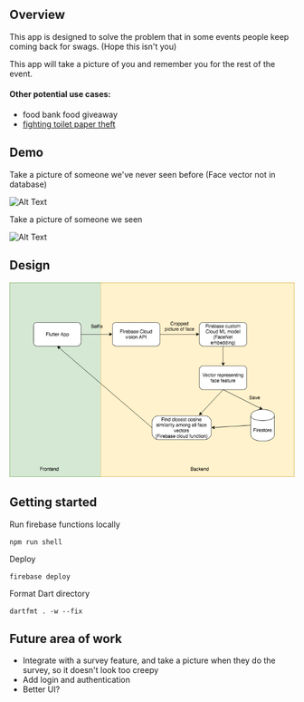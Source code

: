 ## Overview
This app is designed to solve the problem that in some events people keep coming back for swags. (Hope this isn't you)

This app will take a picture of you and remember you for the rest of the event.

#### Other potential use cases:
* food bank food giveaway
* [fighting toilet paper theft](https://www.theverge.com/2017/3/20/14986640/china-toilet-paper-theft-facial-recognition-machine)

## Demo
Take a picture of someone we've never seen before (Face vector not in database)

![Alt Text](demo1.gif)


Take a picture of someone we seen

![Alt Text](demo2.gif)

## Design 
![alt text](./diagram.png)
## Getting started

Run firebase functions locally
```
npm run shell
```

Deploy
```
firebase deploy
```

Format Dart directory
```
dartfmt . -w --fix
```
## Future area of work
* Integrate with a survey feature, and take a picture when they do the survey, so it doesn't look too creepy
* Add login and authentication
* Better UI?
